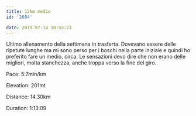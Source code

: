 ```yaml
---
title: 12km medio
id: '2084'

date: 2019-07-14 10:53:23
---
```


Ultimo allenamento della settimana in trasferta. Dovevano essere delle ripetute lunghe ma mi sono perso per i boschi nella parte iniziale e quindi ho preferito fare un medio, circa. Le sensazioni devo dire che non erano delle migliori, molta stanchezza, anche troppa verso la fine del giro.

Pace: 5:7min/km

Elevation: 201mt

Distance: 14.30km

Duration: 1:13:09

<!-- ![image](/images/2021/08/20190714-activity-map_huda65672fefcf7aa591e45bf196b0a6be_55391_700x0_resize_box_3.png) -->
